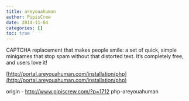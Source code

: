 ```yaml
---
title: areyouahuman
author: PipisCrew
date: 2014-11-04
categories: []
toc: true
---
```


CAPTCHA replacement that makes people smile: a set of quick, simple minigames that stop spam without that distorted text. It’s completely free, and users love it!

[http://portal.areyouahuman.com/installation/php](http://portal.areyouahuman.com/installation/php)

origin - http://www.pipiscrew.com/?p=1712 php-areyouahuman